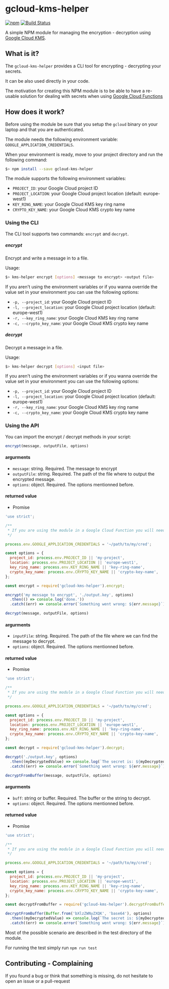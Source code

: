 # gcloud-kms-helper

[![npm](https://img.shields.io/npm/v/gcloud-kms-helper.svg)](https://www.npmjs.com/package/gcloud-kms-helper)  [![Build Status](https://travis-ci.org/jackTheRipper/gcloud-kms-helper.svg?branch=master)](https://travis-ci.org/jackTheRipper/gcloud-kms-helper)

A simple NPM module for managing the encryption - decryption using [Google Cloud KMS](https://cloud.google.com/kms/docs/).

## What is it?

The `gcloud-kms-helper` provides a CLI tool for encrypting - decrypting your secrets.

It can be also used directly in your code.

The motivation for creating this NPM module is to be able to have a re-usable solution for dealing with secrets when using [Google Cloud Functions](https://cloud.google.com/functions/docs/)

## How does it work?

Before using the module be sure that you setup the `gcloud` binary on your laptop and that you are authenticated.

The module needs the following environment variable: `GOOGLE_APPLICATION_CREDENTIALS`.

When your environment is ready, move to your project directory and run the following command:

```bash
$> npm install --save gcloud-kms-helper
```

The module supports the following environment variables:

* `PROJECT_ID`: your Google Cloud project ID
* `PROJECT_LOCATION`: your Google Cloud project location (default: europe-west1)
* `KEY_RING_NAME`: your Google Cloud KMS key ring name
* `CRYPTO_KEY_NAME`: your Google Cloud KMS crypto key name

### Using the CLI

The CLI tool supports two commands: `encrypt` and `decrypt`.

##### encrypt

Encrypt and write a message in to a file.

Usage:

```bash
$> kms-helper encrypt [options] <message to encrypt> <output file>
```

If you aren't using the environment variables or if you wanna override the value set in your environment you can use the following options:

* `-p, --project_id`: your Google Cloud project ID
* `-l, --project_location`: your Google Cloud project location (default: europe-west1)
* `-r, --key_ring_name`: your Google Cloud KMS key ring name
* `-c, --crypto_key_name`: your Google Cloud KMS crypto key name

##### decrypt

Decrypt a message in a file.

Usage:

```bash
$> kms-helper decrypt [options] <input file>
```

If you aren't using the environment variables or if you wanna override the value set in your environment you can use the following options:

* `-p, --project_id`: your Google Cloud project ID
* `-l, --project_location`: your Google Cloud project location (default: europe-west1)
* `-r, --key_ring_name`: your Google Cloud KMS key ring name
* `-c, --crypto_key_name`: your Google Cloud KMS crypto key name

### Using the API

You can import the encrypt / decrypt methods in your script:

```javascript
encrypt(message, outputFile, options)
```

#### argurments

* `message`: string. Required. The message to encrypt
* `outputFile`: string. Required. The path of the file where to output the encrypted message.
* `options`: object. Required. The options mentionned before.

#### returned value

* Promise

```javascript
'use strict';

/**
 * If you are using the module in a Google Cloud Function you will need the following *ugly* hack
 */

process.env.GOOGLE_APPLICATION_CREDENTIALS = '~/path/to/my/cred';

const options = {
  project_id: process.env.PROJECT_ID || 'my-project',
  location: process.env.PROJECT_LOCATION || 'europe-west1',
  key_ring_name: process.env.KEY_RING_NAME || 'key-ring-name',
  crypto_key_name: process.env.CRYPTO_KEY_NAME || 'crypto-key-name',
};

const encrypt = require('gcloud-kms-helper').encrypt;

encrypt('my message to encrypt', './output.key', options)
  .then(() => console.log('done.'))
  .catch((err) => console.error(`Something went wrong: ${err.message}`));
```

```javascript
decrypt(message, outputFile, options)
```

#### argurments

* `inputFile`: string. Required. The path of the file where we can find the message to decrypt.
* `options`: object. Required. The options mentionned before.

#### returned value

* Promise

```javascript
'use strict';

/**
 * If you are using the module in a Google Cloud Function you will need the following *ugly* hack
 */

process.env.GOOGLE_APPLICATION_CREDENTIALS = '~/path/to/my/cred';

const options = {
  project_id: process.env.PROJECT_ID || 'my-project',
  location: process.env.PROJECT_LOCATION || 'europe-west1',
  key_ring_name: process.env.KEY_RING_NAME || 'key-ring-name',
  crypto_key_name: process.env.CRYPTO_KEY_NAME || 'crypto-key-name',
};

const decrypt = require('gcloud-kms-helper').decrypt;

decrypt('./output.key', options)
  .then((myDecryptedValue) => console.log(`The secret is: ${myDecryptedValue}`))
  .catch((err) => console.error(`Something went wrong: ${err.message}`));
```

```javascript
decryptFromBuffer(message, outputFile, options)
```

#### argurments

* `buff`: string or buffer. Required. The buffer or the string to decrypt.
* `options`: object. Required. The options mentionned before.

#### returned value

* Promise

```javascript
'use strict';

/**
 * If you are using the module in a Google Cloud Function you will need the following *ugly* hack
 */

process.env.GOOGLE_APPLICATION_CREDENTIALS = '~/path/to/my/cred';

const options = {
  project_id: process.env.PROJECT_ID || 'my-project',
  location: process.env.PROJECT_LOCATION || 'europe-west1',
  key_ring_name: process.env.KEY_RING_NAME || 'key-ring-name',
  crypto_key_name: process.env.CRYPTO_KEY_NAME || 'crypto-key-name',
};

const decryptFromBuffer = require('gcloud-kms-helper').decryptFromBuffer;

decryptFromBuffer(Buffer.from('bXlzZWNyZXQK', 'base64'), options)
  .then((myDecryptedValue) => console.log(`The secret is: ${myDecryptedValue}`))
  .catch((err) => console.error(`Something went wrong: ${err.message}`));
```

Most of the possible scenario are described in the test directory of the module.

For running the test simply run `npm run test`

## Contributing - Complaining

If you found a bug or think that something is missing, do not hesitate to open an issue or a pull-request
